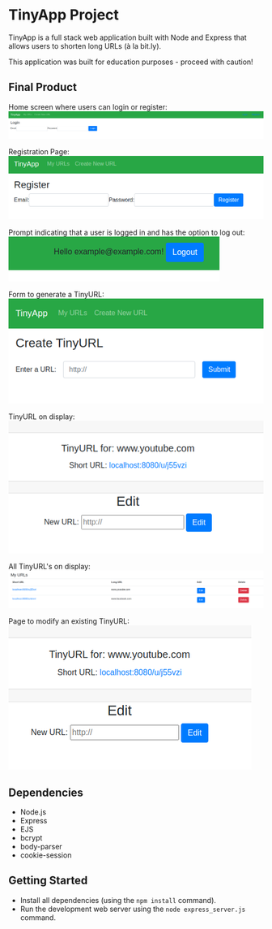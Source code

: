 # TinyApp Project

TinyApp is a full stack web application built with Node and Express that allows users to shorten long URLs (à la bit.ly).

This application was built for education purposes - proceed with caution!

## Final Product

Home screen where users can login or register:
![Alt text](https://github.com/LucusR/tinyapp/blob/master/misc/ss1.png "Home Screen")

Registration Page:
![Alt text](https://github.com/LucusR/tinyapp/blob/master/misc/ss2.png "Register")

Prompt indicating that a user is logged in and has the option to log out:
![Alt text](https://github.com/LucusR/tinyapp/blob/master/misc/ss3.png "Prompt when user logged in")

Form to generate a TinyURL:
![Alt text](https://github.com/LucusR/tinyapp/blob/master/misc/ss4.png "Create TinyURL")

TinyURL on display:
![Alt text](https://github.com/LucusR/tinyapp/blob/master/misc/ss5.png "Display TinyURL")

All TinyURL's on display:
![Alt text](https://github.com/LucusR/tinyapp/blob/master/misc/ss6.png "Display all TinyURL's")

Page to modify an existing TinyURL:
![Alt text](https://github.com/LucusR/tinyapp/blob/master/misc/ss7.png "Edit TinyURL")


## Dependencies

- Node.js
- Express
- EJS
- bcrypt
- body-parser
- cookie-session


## Getting Started

- Install all dependencies (using the `npm install` command).
- Run the development web server using the `node express_server.js` command.
